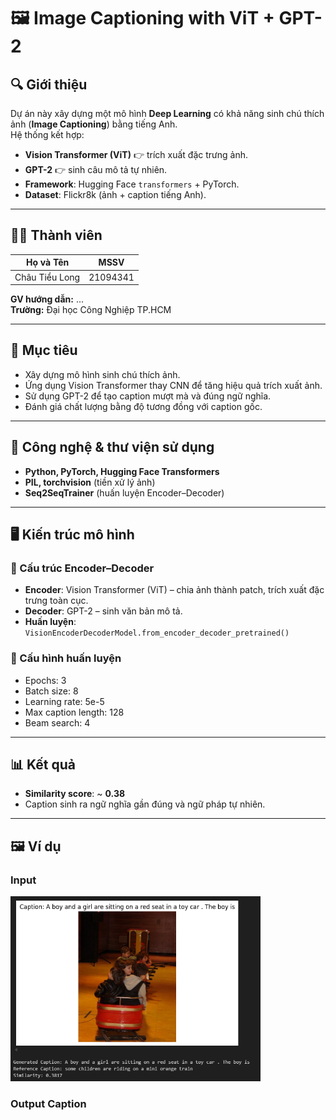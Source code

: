 # 🖼️ Image Captioning with ViT + GPT-2  

## 🔍 Giới thiệu  

Dự án này xây dựng một mô hình **Deep Learning** có khả năng sinh chú thích ảnh (**Image Captioning**) bằng tiếng Anh.  
Hệ thống kết hợp:  

- **Vision Transformer (ViT)** 👉 trích xuất đặc trưng ảnh.  
- **GPT-2** 👉 sinh câu mô tả tự nhiên.  
- **Framework**: Hugging Face `transformers` + PyTorch.  
- **Dataset**: Flickr8k (ảnh + caption tiếng Anh).  

---

## 👨‍🏫 Thành viên  

| Họ và Tên       | MSSV      |
|-----------------|-----------|
| Châu Tiểu Long  | 21094341  |

**GV hướng dẫn:** ...  
**Trường:** Đại học Công Nghiệp TP.HCM  

---

## 🎯 Mục tiêu  

- Xây dựng mô hình sinh chú thích ảnh.  
- Ứng dụng Vision Transformer thay CNN để tăng hiệu quả trích xuất ảnh.  
- Sử dụng GPT-2 để tạo caption mượt mà và đúng ngữ nghĩa.  
- Đánh giá chất lượng bằng độ tương đồng với caption gốc.  

---

## 🧰 Công nghệ & thư viện sử dụng  

- **Python, PyTorch, Hugging Face Transformers**  
- **PIL, torchvision** (tiền xử lý ảnh)  
- **Seq2SeqTrainer** (huấn luyện Encoder–Decoder)  

---

## 🖥️ Kiến trúc mô hình  

### 🔧 Cấu trúc Encoder–Decoder  

- **Encoder**: Vision Transformer (ViT) – chia ảnh thành patch, trích xuất đặc trưng toàn cục.  
- **Decoder**: GPT-2 – sinh văn bản mô tả.  
- **Huấn luyện**: `VisionEncoderDecoderModel.from_encoder_decoder_pretrained()`  

### 📐 Cấu hình huấn luyện  

- Epochs: 3  
- Batch size: 8  
- Learning rate: 5e-5  
- Max caption length: 128  
- Beam search: 4  

---

## 📊 Kết quả  

- **Similarity score**: ~ **0.38**  
- Caption sinh ra ngữ nghĩa gần đúng và ngữ pháp tự nhiên.  

---

## 🖼️ Ví dụ  

### Input  
<img src="TestImage.png" width="400"/>  

### Output Caption  
